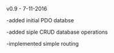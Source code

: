v0.9 - 7-11-2016

-added initial PDO databse

-added siple CRUD database operations

-implemented simple routing

